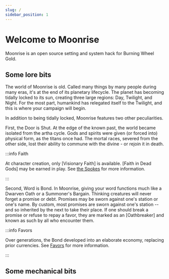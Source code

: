 ```yaml
---
slug: /
sidebar_position: 1
---
```


# Welcome to Moonrise

Moonrise is an open source setting and system hack for Burning Wheel Gold.

## Some lore bits

The world of Moonrise is old. Called many things by many people during many eras, it's at the end of its planetary lifecycle. The planet has becoming tidally locked to its sun, creating three large regions: Day, Twilight, and Night. For the most part, humankind has relegated itself to the Twilight, and this is where your campaign will begin.

In addition to being tidally locked, Moonrise features two other peculiarities.

First, the Door is Shut. At the edge of the known past, the world became isolated from the artha cycle. Gods and spirits were given (or forced into) physical form, as the titans once had. The mortal races, severed from the other side, lost their ability to commune with the divine - or rejoin it in death.

:::info Faith

At character creation, only [Visionary Faith] is available. [Faith in Dead Gods] may be earned in play. See [the Spokes](../setting-hacks/the-spokes.md) for more information.

:::

Second, Word is Bond. In Moonrise, giving your word functions much like a Dwarven Oath or a Summoner's Bargain. Thinking creatures will never forget a promise or debt. Promises may be sworn against one's station or one's name. By custom, most promises are sworn against one's station -- and so inherited by the next to take their place. If one should break a promise or refuse to repay a favor, they are marked as an [Oathbreaker] and known as such by all who encounter them.

:::info Favors

Over generations, the Bond developed into an elaborate economy, replacing prior currencies. See [Favors](../setting-hacks/favors.md) for more information.

:::

## Some mechanical bits
